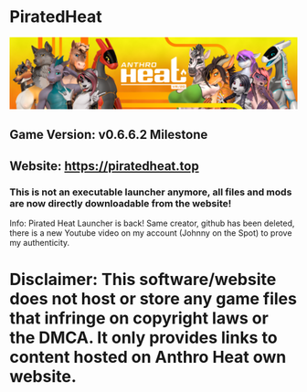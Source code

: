 # PiratedHeat

![alt text](https://github.com/johnnyonthespot2/PiratedHeat/blob/main/banner.png)

## Game Version: v0.6.6.2 Milestone
## Website: https://piratedheat.top
### This is not an executable launcher anymore, all files and mods are now directly downloadable from the website!

Info: Pirated Heat Launcher is back! Same creator, github has been deleted, there is a new Youtube video on my account (Johnny on the Spot) to prove my authenticity.

# Disclaimer: This software/website does not host or store any game files that infringe on copyright laws or the DMCA. It only provides links to content hosted on Anthro Heat own website.
